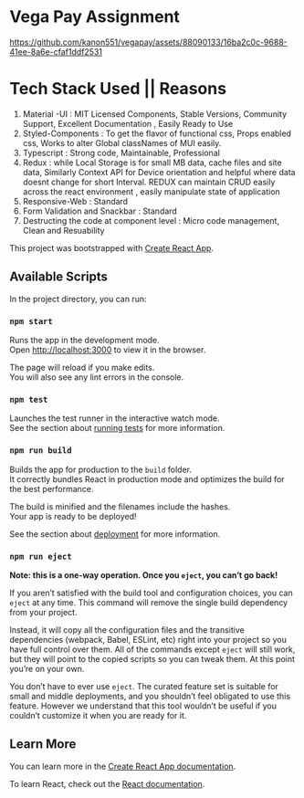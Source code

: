 # Vega Pay Assignment


https://github.com/kanon551/vegapay/assets/88090133/16ba2c0c-9688-41ee-8a6e-cfaf1ddf2531

# Tech Stack Used || Reasons
1. Material -UI : MIT Licensed Components, Stable Versions, Community Support, Excellent Documentation , Easily Ready to Use
2. Styled-Components : To get the flavor of functional css, Props enabled css, Works to alter Global classNames of MUI easily.
3. Typescript : Strong code, Maintainable, Professional
4. Redux : while Local Storage is for small MB data, cache files and site data, Similarly Context API for Device orientation and helpful where data doesnt change for short Interval.
           REDUX can maintain CRUD easily across the react environment , easily manipulate state of application
5. Responsive-Web :  Standard
6. Form Validation and Snackbar : Standard
7. Destructing the code at component level :  Micro code management, Clean and Resuability



This project was bootstrapped with [Create React App](https://github.com/facebook/create-react-app).

## Available Scripts

In the project directory, you can run:

### `npm start`

Runs the app in the development mode.\
Open [http://localhost:3000](http://localhost:3000) to view it in the browser.

The page will reload if you make edits.\
You will also see any lint errors in the console.

### `npm test`

Launches the test runner in the interactive watch mode.\
See the section about [running tests](https://facebook.github.io/create-react-app/docs/running-tests) for more information.

### `npm run build`

Builds the app for production to the `build` folder.\
It correctly bundles React in production mode and optimizes the build for the best performance.

The build is minified and the filenames include the hashes.\
Your app is ready to be deployed!

See the section about [deployment](https://facebook.github.io/create-react-app/docs/deployment) for more information.

### `npm run eject`

**Note: this is a one-way operation. Once you `eject`, you can’t go back!**

If you aren’t satisfied with the build tool and configuration choices, you can `eject` at any time. This command will remove the single build dependency from your project.

Instead, it will copy all the configuration files and the transitive dependencies (webpack, Babel, ESLint, etc) right into your project so you have full control over them. All of the commands except `eject` will still work, but they will point to the copied scripts so you can tweak them. At this point you’re on your own.

You don’t have to ever use `eject`. The curated feature set is suitable for small and middle deployments, and you shouldn’t feel obligated to use this feature. However we understand that this tool wouldn’t be useful if you couldn’t customize it when you are ready for it.

## Learn More

You can learn more in the [Create React App documentation](https://facebook.github.io/create-react-app/docs/getting-started).

To learn React, check out the [React documentation](https://reactjs.org/).
